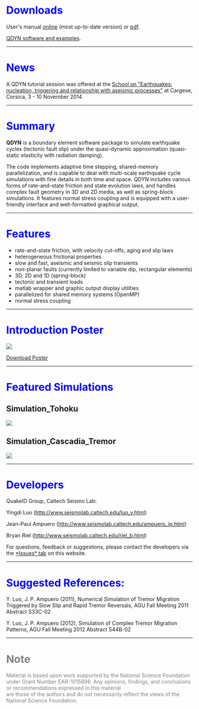 # <font color='blue'>Downloads</font> #

User's manual [online](https://docs.google.com/document/d/1OAoxqQIc4YUdq4MzAFXOpKrYi4xQBwWz1cPZ3fsr3fY/pub) (most up-to-date version) or [pdf](https://code.google.com/p/qdyn/source/browse/trunk/doc/QDYN_man.pdf).

[QDYN software and examples](https://drive.google.com/folderview?id=0B13IeWPRjYq8c2h5SGFsWDVyZ1k&usp=sharing).


---


# <font color='blue'>News</font> #
A QDYN tutorial session was offered at the [School on "Earthquakes: nucleation, triggering and relationship with aseismic processes"](http://earthquakes.sciencesconf.org/) at Cargese, Corsica, 3 - 10 November 2014

---



# <font color='blue'>Summary</font> #
**QDYN** is a boundary element software package to simulate earthquake cycles (tectonic fault slip) under the quasi-dynamic approximation (quasi-static elasticity with radiation damping).

The code implements adaptive time stepping, shared-memory parallelization, and is capable to deal with multi-scale earthquake cycle simulations with fine details in both time and space. QDYN includes various forms of rate-and-state friction and state evolution laws, and handles complex fault geometry in 3D and 2D media, as well as spring-block simulations. It features normal stress coupling and is equipped with a user-friendly interface and well-formatted graphical output.


---



# <font color='blue'>Features</font> #
  * rate-and-state friction, with velocity cut-offs, aging and slip laws
  * heterogeneous frictional properties
  * slow and fast, aseismic and seismic slip transients
  * non-planar faults (currently limited to variable dip, rectangular elements)
  * 3D, 2D and 1D (spring-block)
  * tectonic and transient loads
  * matlab wrapper and graphic output display utilities
  * parallelized for shared memory systems (OpenMP)
  * normal stress coupling




---

# <font color='blue'>Introduction Poster</font> #
[![](https://lh4.googleusercontent.com/-OjKBE5_Ipf8/T9wk2GtVRXI/AAAAAAAAABg/a1diUWu7tFU/s763/Poster_QDYN.jpg)](http://code.google.com/p/qdyn/downloads/detail?name=Poster_QDYN.pdf)

[Download Poster](http://code.google.com/p/qdyn/downloads/detail?name=Poster_QDYN.pdf)

---



# <font color='blue'>Featured Simulations </font> #

## Simulation\_Tohoku ##
[![](https://lh3.googleusercontent.com/-MvL3qhmnhwg/T-v2T2ZZBHI/AAAAAAAAACE/dnWPhvfll80/s900/Tohoku_Cycle.gif)](http://code.google.com/p/qdyn/wiki/Simulation_Tohoku)
## Simulation\_Cascadia\_Tremor ##
[![](https://lh5.googleusercontent.com/-a_2MRxcUgf8/T-v2JCjmxBI/AAAAAAAAAB8/NlQTwfra4fY/s900/Tremor_3D_Cascadia.gif)](http://code.google.com/p/qdyn/wiki/Simulation_Cascadia_Tremor)



---

# <font color='blue'>Developers</font> #
QuakeID Group, Caltech Seismo Lab:

Yingdi Luo (http://www.seismolab.caltech.edu/luo_y.html)

Jean-Paul Ampuero (http://www.seismolab.caltech.edu/ampuero_jp.html)

Bryan Riel (http://www.seismolab.caltech.edu/riel_b.html)

For questions, feedback or suggestions, please contact the developers via the [\*Issues\* tab](https://code.google.com/p/qdyn/issues/list) on this website.


---


# <font color='blue'>Suggested References:</font> #

Y. Luo, J. P. Ampuero (2011), Numerical Simulation of Tremor Migration Triggered by Slow Slip and Rapid Tremor Reversals, AGU Fall Meeting 2011 Abstract S33C-02

Y. Luo, J. P. Ampuero (2012), Simulation of Complex Tremor Migration Patterns, AGU Fall Meeting 2012 Abstract S44B-02





---

# <font color='grey'>Note</font> #
<font color='grey'>Material is based upon work supported by the National Science Foundation under Grant Number EAR-1015698. Any opinions, findings, and conclusions or recommendations expressed in this material<br>
are those of the authors and do not necessarily reflect the views of the National Science Foundation.</font>
